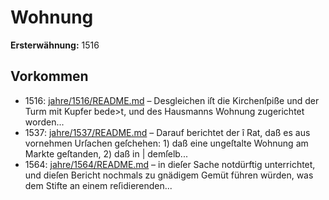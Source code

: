 # Wohnung

**Ersterwähnung:** 1516

## Vorkommen
- 1516: [jahre/1516/README.md](../jahre/1516/README.md) – Desgleichen
iſt die Kirchenſpiße und der Turm mit Kupfer bede>t,
und des Hausmanns Wohnung zugerichtet worden...
- 1537: [jahre/1537/README.md](../jahre/1537/README.md) – Darauf berichtet der
î Rat, daß es aus vornehmen Urſachen geſchehen: 1) daß
eine ungeſtalte Wohnung am Markte geſtanden, 2) daß in |
demſelb...
- 1564: [jahre/1564/README.md](../jahre/1564/README.md) – in dieſer Sache notdürftig unterrichtet, und
dieſen Bericht nochmals zu gnädigem Gemüt führen würden,
was dem Stifte an einem reſidierenden...
